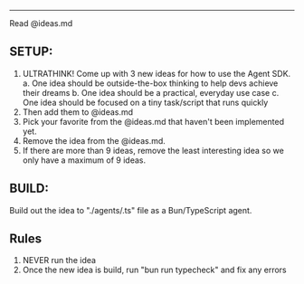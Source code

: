 
---
Read @ideas.md

## SETUP:

1. ULTRATHINK! Come up with 3 new ideas for how to use the Agent SDK.
  a. One idea should be outside-the-box thinking to help devs achieve their dreams
  b. One idea should be a practical, everyday use case
  c. One idea should be focused on a tiny task/script that runs quickly
2. Then add them to @ideas.md
3. Pick your favorite from the @ideas.md that haven't been implemented yet.
4. Remove the idea from the @ideas.md.
5. If there are more than 9 ideas, remove the least interesting idea so we only have a maximum of 9 ideas.

## BUILD:
Build out the idea to "./agents/<idea>.ts" file as a Bun/TypeScript agent.

## Rules
1. NEVER run the idea
2. Once the new idea is build, run "bun run typecheck" and fix any errors